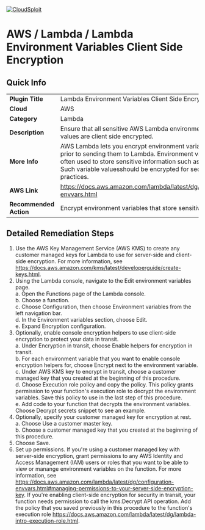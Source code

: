 [![CloudSploit](https://cloudsploit.com/img/logo-new-big-text-100.png "CloudSploit")](https://cloudsploit.com)

# AWS / Lambda / Lambda Environment Variables Client Side Encryption

## Quick Info

| | |
|-|-|
| **Plugin Title** | Lambda Environment Variables Client Side Encryption |
| **Cloud** | AWS |
| **Category** | Lambda |
| **Description** | Ensure that all sensitive AWS Lambda environment variable values are client side encrypted. |
| **More Info** | AWS Lambda lets you encrypt environment variable values prior to sending them to Lambda. Environment variables are often used to store sensitive information such as passwords. Such variable valuesshould be encrypted for security best practices. |
| **AWS Link** | https://docs.aws.amazon.com/lambda/latest/dg/configuration-envvars.html |
| **Recommended Action** | Encrypt environment variables that store sensitive information. |

## Detailed Remediation Steps

1. Use the AWS Key Management Service (AWS KMS) to create any customer managed keys for Lambda to use for server-side and client-side encryption. For more information, see https://docs.aws.amazon.com/kms/latest/developerguide/create-keys.html. </br>
2. Using the Lambda console, navigate to the Edit environment variables page. </br>
a. Open the Functions page of the Lambda console. </br>
b. Choose a function. </br>
c. Choose Configuration, then choose Environment variables from the left navigation bar. </br>
d. In the Environment variables section, choose Edit. </br>
e. Expand Encryption configuration. </br>
3. Optionally, enable console encryption helpers to use client-side encryption to protect your data in transit. </br>
a. Under Encryption in transit, choose Enable helpers for encryption in transit. </br>
b. For each environment variable that you want to enable console encryption helpers for, choose Encrypt next to the environment variable. </br>
c. Under AWS KMS key to encrypt in transit, choose a customer managed key that you created at the beginning of this procedure. </br>
d. Choose Execution role policy and copy the policy. This policy grants permission to your function's execution role to decrypt the environment variables. Save this policy to use in the last step of this procedure. </br>
e. Add code to your function that decrypts the environment variables. Choose Decrypt secrets snippet to see an example. </br>
4. Optionally, specify your customer managed key for encryption at rest. </br>
a. Choose Use a customer master key. </br>
b. Choose a customer managed key that you created at the beginning of this procedure. </br>
5. Choose Save. </br>
6. Set up permissions. If you're using a customer managed key with server-side encryption, grant permissions to any AWS Identity and Access Management (IAM) users or roles that you want to be able to view or manange environment variables on the function. For more information, see https://docs.aws.amazon.com/lambda/latest/dg/configuration-envvars.html#managing-permissions-to-your-server-side-encryption-key. If you're enabling client-side encryption for security in transit, your function needs permission to call the kms:Decrypt API operation. Add the policy that you saved previously in this procedure to the function's execution role https://docs.aws.amazon.com/lambda/latest/dg/lambda-intro-execution-role.html. </br>